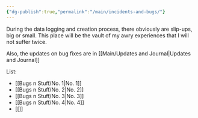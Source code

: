 ```yaml
---
{"dg-publish":true,"permalink":"/main/incidents-and-bugs/"}
---
```


During the data logging and creation process, there obviously are slip-ups, big or small. This place will be the vault of my awry experiences that I will not suffer twice.

Also, the updates on bug fixes are in [[Main/Updates and Journal\|Updates and Journal]]

List:
- [[Bugs n Stuff/No. 1\|No. 1]]
- [[Bugs n Stuff/No. 2\|No. 2]]
- [[Bugs n Stuff/No. 3\|No. 3]]
- [[Bugs n Stuff/No. 4\|No. 4]]
- [[]]